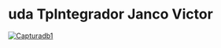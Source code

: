 # uda TpIntegrador Janco Victor

<a href="https://ibb.co/cQkQXHr"><img src="https://i.ibb.co/9WcW3Lr/Capturadb1.png" alt="Capturadb1" border="0"></a>
